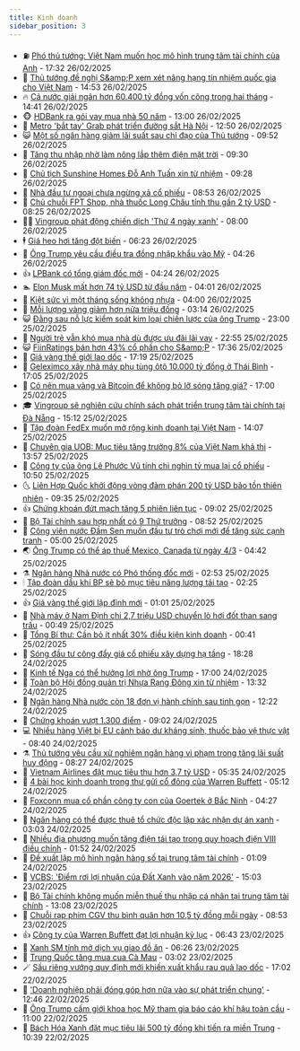 ```yaml
---
title: Kinh doanh
sidebar_position: 3
---
```


<!-- vnexpress-kinh-doanh:START -->
- ⛽️ [Phó thủ tướng: Việt Nam muốn học mô hình trung tâm tài chính của Anh](https://vnexpress.net/pho-thu-tuong-viet-nam-muon-hoc-mo-hinh-trung-tam-tai-chinh-cua-anh-4854460.html) - 17:32 26/02/2025
- 🐲 [Thủ tướng đề nghị S&amp;amp;P xem xét nâng hạng tín nhiệm quốc gia cho Việt Nam](https://vnexpress.net/thu-tuong-de-nghi-s-p-xem-xet-nang-hang-tin-nhiem-quoc-gia-cho-viet-nam-4854445.html) - 14:53 26/02/2025
- 🔥 [Cả nước giải ngân hơn 60.400 tỷ đồng vốn công trong hai tháng](https://vnexpress.net/ca-nuoc-giai-ngan-hon-60-400-ty-dong-von-cong-trong-hai-thang-4854437.html) - 14:41 26/02/2025
- 🐵 [HDBank ra gói vay mua nhà 50 năm](https://vnexpress.net/hdbank-ra-goi-vay-mua-nha-50-nam-4854420.html) - 13:00 26/02/2025
- 🦅 [Metro &#39;bắt tay&#39; Grab phát triển đường sắt Hà Nội](https://vnexpress.net/metro-bat-tay-grab-phat-trien-duong-sat-ha-noi-4854425.html) - 12:50 26/02/2025
- 😺 [Một số ngân hàng giảm lãi suất sau chỉ đạo của Thủ tướng](https://vnexpress.net/mot-so-ngan-hang-giam-lai-suat-sau-chi-dao-cua-thu-tuong-4854364.html) - 09:52 26/02/2025
- 🤩 [Tăng thu nhập nhờ làm nông lắp thêm điện mặt trời](https://vnexpress.net/tang-thu-nhap-nho-lam-nong-lap-them-dien-mat-troi-4854034.html) - 09:30 26/02/2025
- 🌮 [Chủ tịch Sunshine Homes Đỗ Anh Tuấn xin từ nhiệm](https://vnexpress.net/chu-tich-sunshine-homes-do-anh-tuan-xin-tu-nhiem-4854336.html) - 09:28 26/02/2025
- 🧰 [Nhà đầu tư ngoại chưa ngừng xả cổ phiếu](https://vnexpress.net/nha-dau-tu-ngoai-chua-ngung-xa-co-phieu-4854346.html) - 08:53 26/02/2025
- 🤔 [Chủ chuỗi FPT Shop, nhà thuốc Long Châu tính thu gần 2 tỷ USD](https://vnexpress.net/chu-chuoi-fpt-shop-nha-thuoc-long-chau-tinh-thu-gan-2-ty-usd-4854178.html) - 08:25 26/02/2025
- 🧑‍💻 [Vingroup phát động chiến dịch &#39;Thứ 4 ngày xanh&#39;](https://vnexpress.net/vingroup-phat-dong-chien-dich-thu-4-ngay-xanh-4854265.html) - 08:00 26/02/2025
- 🕴 [Giá heo hơi tăng đột biến](https://vnexpress.net/gia-heo-hoi-tang-dot-bien-4854233.html) - 06:23 26/02/2025
- 🦩 [Ông Trump yêu cầu điều tra đồng nhập khẩu vào Mỹ](https://vnexpress.net/ong-trump-yeu-cau-dieu-tra-dong-nhap-khau-vao-my-4854147.html) - 04:26 26/02/2025
- 👍 [LPBank có tổng giám đốc mới](https://vnexpress.net/lpbank-co-tong-giam-doc-moi-4854209.html) - 04:24 26/02/2025
- 🏊 [Elon Musk mất hơn 74 tỷ USD từ đầu năm](https://vnexpress.net/elon-musk-mat-hon-74-ty-usd-tu-dau-nam-4854146.html) - 04:01 26/02/2025
- 🤡 [Kiệt sức vì một tháng sống không nhựa](https://vnexpress.net/kiet-suc-vi-mot-thang-song-khong-nhua-4853675.html) - 04:00 26/02/2025
- 👀 [Mỗi lượng vàng giảm hơn nửa triệu đồng](https://vnexpress.net/gia-vang-hom-nay-moi-luong-vang-giam-nua-trieu-dong-4854172.html) - 03:14 26/02/2025
- 😺 [Đằng sau nỗ lực kiểm soát kim loại chiến lược của ông Trump](https://vnexpress.net/dang-sau-no-luc-kiem-soat-kim-loai-chien-luoc-cua-ong-trump-4853351.html) - 23:00 25/02/2025
- 🦣 [Người trẻ vẫn khó mua nhà dù được ưu đãi lãi vay](https://vnexpress.net/nguoi-tre-van-kho-mua-nha-du-duoc-uu-dai-lai-vay-4852211.html) - 22:55 25/02/2025
- 😺 [FiinRatings bán hơn 43% cổ phần cho S&amp;amp;P](https://vnexpress.net/fiinratings-ban-hon-43-co-phan-cho-s-p-4854073.html) - 17:36 25/02/2025
- 💼 [Giá vàng thế giới lao dốc](https://vnexpress.net/gia-vang-the-gioi-lao-doc-4854071.html) - 17:19 25/02/2025
- 🤗 [Geleximco xây nhà máy phụ tùng ôtô 10.000 tỷ đồng ở Thái Bình](https://vnexpress.net/geleximco-xay-nha-may-phu-tung-oto-10-000-ty-dong-o-thai-binh-4854067.html) - 17:05 25/02/2025
- 👀 [Có nên mua vàng và Bitcoin để không bỏ lỡ sóng tăng giá?](https://vnexpress.net/co-nen-mua-vang-va-bitcoin-de-khong-bo-lo-song-tang-gia-4853555.html) - 17:00 25/02/2025
- 🎓 [Vingroup sẽ nghiên cứu chính sách phát triển trung tâm tài chính tại Đà Nẵng](https://vnexpress.net/vingroup-se-nghien-cuu-chinh-sach-phat-trien-trung-tam-tai-chinh-tai-da-nang-4854045.html) - 15:12 25/02/2025
- 🗽 [Tập đoàn FedEx muốn mở rộng kinh doanh tại Việt Nam](https://vnexpress.net/tap-doan-fedex-muon-mo-rong-kinh-doanh-tai-viet-nam-4854035.html) - 14:07 25/02/2025
- 🚀 [Chuyên gia UOB: Mục tiêu tăng trưởng 8% của Việt Nam khả thi](https://vnexpress.net/chuyen-gia-uob-muc-tieu-tang-truong-8-cua-viet-nam-kha-thi-4854020.html) - 13:57 25/02/2025
- 🤗 [Công ty của ông Lê Phước Vũ tính chi nghìn tỷ mua lại cổ phiếu](https://vnexpress.net/cong-ty-cua-ong-le-phuoc-vu-tinh-chi-nghin-ty-mua-lai-co-phieu-4853995.html) - 10:50 25/02/2025
- 🌜 [Liên Hợp Quốc khởi động vòng đàm phán 200 tỷ USD bảo tồn thiên nhiên](https://vnexpress.net/lien-hop-quoc-khoi-dong-vong-dam-phan-200-ty-usd-bao-ton-thien-nhien-4853929.html) - 09:35 25/02/2025
- 👍 [Chứng khoán đứt mạch tăng 5 phiên liên tục](https://vnexpress.net/chung-khoan-dut-mach-tang-5-phien-lien-tuc-4853942.html) - 09:02 25/02/2025
- 🤖 [Bộ Tài chính sau hợp nhất có 9 Thứ trưởng](https://vnexpress.net/bo-tai-chinh-sau-hop-nhat-co-9-thu-truong-4853933.html) - 08:52 25/02/2025
- 🫣 [Công viên nước Đầm Sen muốn đầu tư trò chơi mới để tăng sức cạnh tranh](https://vnexpress.net/cong-vien-nuoc-dam-sen-muon-dau-tu-tro-choi-moi-de-tang-suc-canh-tranh-4853798.html) - 05:00 25/02/2025
- 🌏 [Ông Trump có thể áp thuế Mexico, Canada từ ngày 4/3](https://vnexpress.net/ong-trump-co-the-ap-thue-mexico-canada-tu-ngay-4-3-4853708.html) - 04:42 25/02/2025
- ⚗️ [Ngân hàng Nhà nước có Phó thống đốc mới](https://vnexpress.net/ngan-hang-nha-nuoc-co-pho-thong-doc-moi-4853696.html) - 02:53 25/02/2025
- 🕯 [Tập đoàn dầu khí BP sẽ bỏ mục tiêu năng lượng tái tạo](https://vnexpress.net/tap-doan-dau-khi-bp-se-bo-muc-tieu-nang-luong-tai-tao-4853575.html) - 02:25 25/02/2025
- 👍 [Giá vàng thế giới lập đỉnh mới](https://vnexpress.net/gia-vang-the-gioi-lap-dinh-moi-4853611.html) - 01:01 25/02/2025
- 🤠 [Nhà máy ở Nam Định chi 2,7 triệu USD chuyển lò hơi đốt than sang trấu](https://vnexpress.net/nha-may-o-nam-dinh-chi-2-7-trieu-usd-chuyen-lo-hoi-dot-than-sang-trau-4853581.html) - 00:49 25/02/2025
- 🌊 [Tổng Bí thư: Cần bỏ ít nhất 30% điều kiện kinh doanh](https://vnexpress.net/tong-bi-thu-can-bo-it-nhat-30-dieu-kien-kinh-doanh-4853579.html) - 00:41 25/02/2025
- 🌈 [Sóng đầu tư công đẩy giá cổ phiếu xây dựng hạ tầng](https://vnexpress.net/song-dau-tu-cong-day-gia-co-phieu-xay-dung-ha-tang-4853310.html) - 18:28 24/02/2025
- 🥳 [Kinh tế Nga có thể hưởng lợi nhờ ông Trump](https://vnexpress.net/kinh-te-nga-co-the-huong-loi-nho-ong-trump-4853413.html) - 17:00 24/02/2025
- 🐻 [Toàn bộ Hội đồng quản trị Nhựa Rạng Đông xin từ nhiệm](https://vnexpress.net/toan-bo-hoi-dong-quan-tri-nhua-rang-dong-xin-tu-nhiem-4853537.html) - 13:32 24/02/2025
- 💫 [Ngân hàng Nhà nước còn 18 đơn vị hành chính sau tinh gọn](https://vnexpress.net/ngan-hang-nha-nuoc-con-18-don-vi-hanh-chinh-sau-tinh-gon-4853533.html) - 12:22 24/02/2025
- 🤩 [Chứng khoán vượt 1.300 điểm](https://vnexpress.net/chung-khoan-vuot-1-300-diem-4853433.html) - 09:02 24/02/2025
- 💻 [Nhiều hàng Việt bị EU cảnh báo dư kháng sinh, thuốc bảo vệ thực vật](https://vnexpress.net/nhieu-hang-viet-bi-eu-canh-bao-du-khang-sinh-thuoc-bao-ve-thuc-vat-4853261.html) - 08:40 24/02/2025
- ⚗️ [Thủ tướng yêu cầu xử nghiêm ngân hàng vi phạm trong tăng lãi suất huy động](https://vnexpress.net/thu-tuong-yeu-cau-xu-nghiem-ngan-hang-vi-pham-trong-tang-lai-suat-huy-dong-4853418.html) - 08:27 24/02/2025
- 🌈 [Vietnam Airlines đặt mục tiêu thu hơn 3,7 tỷ USD](https://vnexpress.net/vietnam-airlines-dat-muc-tieu-thu-hon-3-7-ty-usd-4853296.html) - 05:35 24/02/2025
- 🌝 [4 bài học kinh doanh trong thư gửi cổ đông của Warren Buffett](https://vnexpress.net/4-bai-hoc-kinh-doanh-trong-thu-gui-co-dong-cua-warren-buffett-4853298.html) - 05:12 24/02/2025
- 🥸 [Foxconn mua cổ phần công ty con của Goertek ở Bắc Ninh](https://vnexpress.net/foxconn-mua-co-phan-cong-ty-con-cua-goertek-o-bac-ninh-4853260.html) - 04:27 24/02/2025
- 🦆 [Ngân hàng có thể được thuê tổ chức độc lập xác nhận dự án xanh](https://vnexpress.net/ngan-hang-co-the-duoc-thue-to-chuc-doc-lap-xac-nhan-du-an-xanh-4853157.html) - 03:03 24/02/2025
- 🌋 [Nhiều địa phương muốn tăng điện tái tạo trong quy hoạch điện VIII điều chỉnh](https://vnexpress.net/nhieu-dia-phuong-muon-tang-dien-tai-tao-trong-quy-hoach-dien-viii-dieu-chinh-4853138.html) - 01:52 24/02/2025
- 🦍 [Đề xuất lập mô hình ngân hàng số tại trung tâm tài chính](https://vnexpress.net/de-xuat-lap-mo-hinh-ngan-hang-so-tai-trung-tam-tai-chinh-4853115.html) - 01:09 24/02/2025
- 🤔 [VCBS: &#39;Điểm rơi lợi nhuận của Đất Xanh vào năm 2026&#39;](https://vnexpress.net/vcbs-diem-roi-loi-nhuan-cua-dat-xanh-vao-nam-2026-4853054.html) - 15:03 23/02/2025
- 🧰 [Bộ Tài chính không muốn miễn thuế thu nhập cá nhân tại trung tâm tài chính](https://vnexpress.net/bo-tai-chinh-khong-muon-mien-thue-thu-nhap-ca-nhan-tai-trung-tam-tai-chinh-4853026.html) - 13:08 23/02/2025
- 🌝 [Chuỗi rạp phim CGV thu bình quân hơn 10,5 tỷ đồng mỗi ngày](https://vnexpress.net/chuoi-rap-phim-cgv-thu-binh-quan-hon-10-5-ty-dong-moi-ngay-4852988.html) - 08:53 23/02/2025
- 👍 [Công ty của Warren Buffett đạt lợi nhuận kỷ lục](https://vnexpress.net/cong-ty-cua-warren-buffett-dat-loi-nhuan-ky-luc-4852954.html) - 06:43 23/02/2025
- 🗽 [Xanh SM tính mở dịch vụ giao đồ ăn](https://vnexpress.net/xanh-sm-tinh-mo-dich-vu-giao-do-an-4852946.html) - 06:26 23/02/2025
- 🐎 [Trung Quốc tăng mua cua Cà Mau](https://vnexpress.net/trung-quoc-tang-mua-cua-ca-mau-4852771.html) - 03:02 23/02/2025
- 🪄 [Sầu riêng vướng quy định mới khiến xuất khẩu rau quả lao dốc](https://vnexpress.net/sau-rieng-vuong-quy-dinh-moi-khien-xuat-khau-rau-qua-lao-doc-4852784.html) - 17:02 22/02/2025
- 🎊 [&#39;Doanh nghiệp phải đóng góp hơn nữa vào sự phát triển chung&#39;](https://vnexpress.net/doanh-nghiep-phai-dong-gop-hon-nua-vao-su-phat-trien-chung-4852816.html) - 12:46 22/02/2025
- 🗽 [Ông Trump cấm giới khoa học Mỹ tham gia báo cáo khí hậu toàn cầu](https://vnexpress.net/ong-trump-cam-gioi-khoa-hoc-my-tham-gia-bao-cao-khi-hau-toan-cau-4852802.html) - 11:00 22/02/2025
- 🦩 [Bách Hóa Xanh đặt mục tiêu lãi 500 tỷ đồng khi tiến ra miền Trung](https://vnexpress.net/bach-hoa-xanh-dat-muc-tieu-lai-500-ty-dong-khi-tien-ra-mien-trung-4852799.html) - 10:39 22/02/2025<!-- vnexpress-kinh-doanh:END -->
